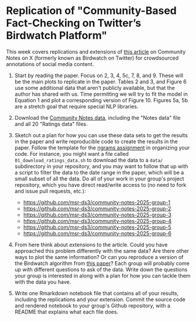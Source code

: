 # Replication of "Community-Based Fact-Checking on Twitter’s Birdwatch Platform"

This week covers replications and extensions of [this article](https://arxiv.org/pdf/2104.07175) on Community Notes on X (formerly known as Birdwatch on Twitter) for crowdsourced annotations of social media content.

1. Start by reading the paper. Focus on 2, 3, 4, 5c, 7, 8, and 9. These will be the main plots to replicate in the paper. Tables 2 and 3, and Figure 6 use some additional data that aren't publicly available, but that the author has shared with us. Time permitting we will try to fit the model in Equation 1 and plot a corresponding version of Figure 10. Figures 5a, 5b are a stretch goal that require special NLP libraries. 

2. Download the [Community Notes data](https://x.com/i/communitynotes/download-data), including the "Notes data" file and all 20 "Ratings data" files.

3. Sketch out a plan for how you can use these data sets to get the results in the paper and write reproducible code to create the results in the paper. Follow the template for the [ngrams assignment](../week3/ngrams) in organizing your code. For instance, you might want a file called `01_download_ratings_data.sh` to download the data to a `data/` subdirectory in your repository, and you may want to follow that up with a script to filter the data to the date range in the paper, which will be a small subset of all the data. Do all of your work in your group's project repository, which you have direct read/write access to (no need to fork and issue pull requests, etc.):

    * https://github.com/msr-ds3/community-notes-2025-group-1
    * https://github.com/msr-ds3/community-notes-2025-group-2
    * https://github.com/msr-ds3/community-notes-2025-group-3
    * https://github.com/msr-ds3/community-notes-2025-group-4
    * https://github.com/msr-ds3/community-notes-2025-group-5
    * https://github.com/msr-ds3/community-notes-2025-group-6

4. From here think about extensions to the article. Could you have approached this problem differently with the same data? Are there other ways to plot the same information? Or can you reproduce a version of the Birdwatch algorithm from [this paper](https://arxiv.org/pdf/2210.15723)? Each group will probably come up with different questions to ask of the data. Write down the questions your group is interested in along with a plan for how you can tackle them with the data you have. 

6. Write one Rmarkdown notebook file that contains all of your results, including the replications and your extension. Commit the source code and rendered notebook to your group's Github repository, with a README that explains what each file does.